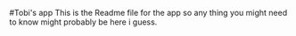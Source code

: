 #Tobi's app
This is the Readme file for the app so any thing you might need to know might probably be here i guess.